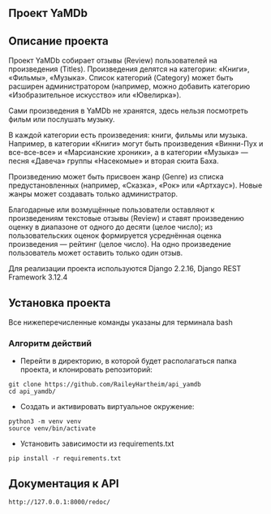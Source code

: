 ## Проект YaMDb

## Описание проекта
Проект YaMDb собирает отзывы (Review) пользователей на произведения (Titles). Произведения делятся на категории: «Книги», «Фильмы», «Музыка». Список категорий (Category) может быть расширен администратором (например, можно добавить категорию «Изобразительное искусство» или «Ювелирка»).

Сами произведения в YaMDb не хранятся, здесь нельзя посмотреть фильм или послушать музыку.

В каждой категории есть произведения: книги, фильмы или музыка. Например, в категории «Книги» могут быть произведения «Винни-Пух и все-все-все» и «Марсианские хроники», а в категории «Музыка» — песня «Давеча» группы «Насекомые» и вторая сюита Баха.

Произведению может быть присвоен жанр (Genre) из списка предустановленных (например, «Сказка», «Рок» или «Артхаус»). Новые жанры может создавать только администратор.

Благодарные или возмущённые пользователи оставляют к произведениям текстовые отзывы (Review) и ставят произведению оценку в диапазоне от одного до десяти (целое число); из пользовательских оценок формируется усреднённая оценка произведения — рейтинг (целое число). На одно произведение пользователь может оставить только один отзыв.

Для реализации проекта используются Django 2.2.16, Django REST Framework 3.12.4

## Установка проекта
Все нижеперечисленные команды указаны для терминала bash

### Алгоритм действий
- Перейти в директорию, в которой будет располагаться папка проекта, и клонировать репозиторий:
```
git clone https://github.com/RaileyHartheim/api_yamdb
cd api_yamdb/
```
- Создать и активировать виртуальное окружение:
```
python3 -m venv venv
source venv/bin/activate
```
- Установить зависимости из requirements.txt
```
pip install -r requirements.txt
```


## Документация к API

```
http://127.0.0.1:8000/redoc/
```